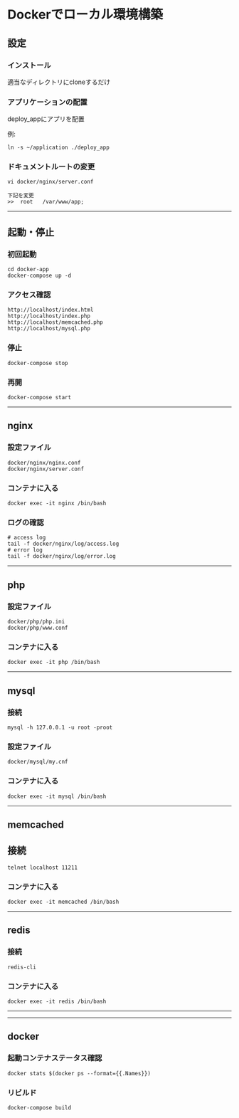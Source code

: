 # Dockerでローカル環境構築

## 設定

### インストール
適当なディレクトリにcloneするだけ

### アプリケーションの配置
deploy_appにアプリを配置

例:
```
ln -s ~/application ./deploy_app

```

### ドキュメントルートの変更
```
vi docker/nginx/server.conf

下記を変更
>>  root   /var/www/app;
```

---

## 起動・停止

### 初回起動

```
cd docker-app
docker-compose up -d
```

### アクセス確認
```
http://localhost/index.html
http://localhost/index.php
http://localhost/memcached.php
http://localhost/mysql.php
```

### 停止

```
docker-compose stop
```

### 再開
```
docker-compose start
```

---

## nginx

### 設定ファイル
```
docker/nginx/nginx.conf
docker/nginx/server.conf
```

### コンテナに入る
```
docker exec -it nginx /bin/bash
```

### ログの確認
```
# access log
tail -f docker/nginx/log/access.log
# error log
tail -f docker/nginx/log/error.log
```

---

## php

### 設定ファイル
```
docker/php/php.ini
docker/php/www.conf
```

### コンテナに入る
```
docker exec -it php /bin/bash
```

---

## mysql

### 接続
```
mysql -h 127.0.0.1 -u root -proot
```

### 設定ファイル
```
docker/mysql/my.cnf
```

### コンテナに入る
```
docker exec -it mysql /bin/bash
```

---

## memcached

## 接続
```
telnet localhost 11211
```

### コンテナに入る
```
docker exec -it memcached /bin/bash
```

---

## redis

### 接続
```
redis-cli
```

### コンテナに入る
```
docker exec -it redis /bin/bash
```

---
---

## docker

### 起動コンテナステータス確認
```
docker stats $(docker ps --format={{.Names}})
```

### リビルド
```
docker-compose build
```
